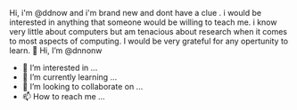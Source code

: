Hi, i'm @ddnow and i'm brand new and dont have a clue . i would be interested in anything that someone would be willing to teach me. i know very little about computers but am tenacious about research when it comes to most aspects of computing. I would be very grateful for any opertunity to learn.
👋 Hi, I’m @dnnonw
- 👀 I’m interested in ...
- 🌱 I’m currently learning ...
- 💞️ I’m looking to collaborate on ...
- 📫 How to reach me ...

<!---
dnnonw/dnnonw is a ✨ special ✨ repository because its `README.md` (this file) appears on your GitHub profile.
You can click the Preview link to take a look at your changes.
--->
